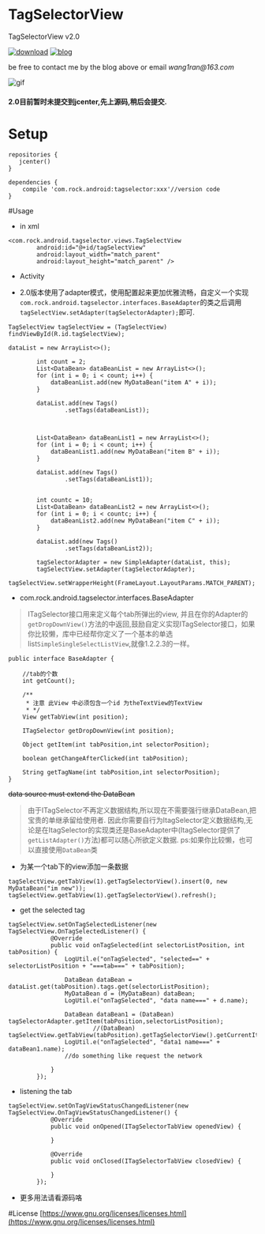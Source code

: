# TagSelectorView
TagSelectorView v2.0


[![download](https://api.bintray.com/packages/rock610/maven/tagselector/images/download.svg)](https://bintray.com/rock610/maven/tagselector/_latestVersion)
[![blog](https://img.shields.io/badge/blog-%E7%AE%80%E4%B9%A6-blue.svg)](http://www.jianshu.com/users/55ddc6ee39e8/latest_articles)



be free to contact me by the blog above or email _wang1ran@163.com_


![gif](https://github.com/Rock610/TagSelectorView/blob/master/gif/gif2.gif)

#### 2.0目前暂时未提交到jcenter,先上源码,稍后会提交.



# Setup

```
repositories {
   jcenter()
}

dependencies {
    compile 'com.rock.android:tagselector:xxx'//version code
}
```

#Usage

- in xml
```
<com.rock.android.tagselector.views.TagSelectView
        android:id="@+id/tagSelectView"
        android:layout_width="match_parent"
        android:layout_height="match_parent" />
```

- Activity

- 2.0版本使用了adapter模式，使用配置起来更加优雅流畅，自定义一个实现```com.rock.android.tagselector.interfaces.BaseAdapter```的类之后调用```tagSelectView.setAdapter(tagSelectorAdapter);```即可.

```
TagSelectView tagSelectView = (TagSelectView) findViewById(R.id.tagSelectView);

dataList = new ArrayList<>();

        int count = 2;
        List<DataBean> dataBeanList = new ArrayList<>();
        for (int i = 0; i < count; i++) {
            dataBeanList.add(new MyDataBean("item A" + i));
        }

        dataList.add(new Tags()
                .setTags(dataBeanList));



        List<DataBean> dataBeanList1 = new ArrayList<>();
        for (int i = 0; i < count; i++) {
            dataBeanList1.add(new MyDataBean("item B" + i));
        }

        dataList.add(new Tags()
                .setTags(dataBeanList1));


        int countc = 10;
        List<DataBean> dataBeanList2 = new ArrayList<>();
        for (int i = 0; i < countc; i++) {
            dataBeanList2.add(new MyDataBean("item C" + i));
        }

        dataList.add(new Tags()
                .setTags(dataBeanList2));

        tagSelectorAdapter = new SimpleAdapter(dataList, this);
        tagSelectView.setAdapter(tagSelectorAdapter);
        tagSelectView.setWrapperHeight(FrameLayout.LayoutParams.MATCH_PARENT);
```

- com.rock.android.tagselector.interfaces.BaseAdapter

> ITagSelector接口用来定义每个tab所弹出的view, 并且在你的Adapter的```getDropDownView()```方法的中返回,鼓励自定义实现ITagSelector接口，如果你比较懒，库中已经帮你定义了一个基本的单选list```SimpleSingleSelectListView```,就像1.2.2.3的一样。

```
public interface BaseAdapter {

    //tab的个数
    int getCount();

    /**
     * 注意 此View 中必须包含一个id 为theTextView的TextView
     * */
    View getTabView(int position);

    ITagSelector getDropDownView(int position);

    Object getItem(int tabPosition,int selectorPosition);

    boolean getChangeAfterClicked(int tabPosition);

    String getTagName(int tabPosition,int selectorPosition);
}

```

~~data source must extend the DataBean~~

> 由于ITagSelector不再定义数据结构,所以现在不需要强行继承DataBean,把宝贵的单继承留给使用者.
因此你需要自行为ItagSelector定义数据结构,无论是在ItagSelector的实现类还是BaseAdapter中(ItagSelector提供了```getListAdapter()```方法)都可以随心所欲定义数据.
ps:如果你比较懒，也可以直接使用```DataBean```类


- 为某一个tab下的view添加一条数据
```
tagSelectView.getTabView(1).getTagSelectorView().insert(0, new MyDataBean("im new"));
tagSelectView.getTabView(1).getTagSelectorView().refresh();
```

- get the selected tag
```
tagSelectView.setOnTagSelectedListener(new TagSelectView.OnTagSelectedListener() {
            @Override
            public void onTagSelected(int selectorListPosition, int tabPosition) {
                LogUtil.e("onTagSelected", "selected==" + selectorListPosition + "===tab===" + tabPosition);

                DataBean dataBean = dataList.get(tabPosition).tags.get(selectorListPosition);
                MyDataBean d = (MyDataBean) dataBean;
                LogUtil.e("onTagSelected", "data name===" + d.name);

                DataBean dataBean1 = (DataBean) tagSelectorAdapter.getItem(tabPosition,selectorListPosition);
                        //(DataBean) tagSelectView.getTabView(tabPosition).getTagSelectorView().getCurrentItem(selectorListPosition);
                LogUtil.e("onTagSelected", "data1 name===" + dataBean1.name);
                //do something like request the network

            }
        });

```

- listening the tab
```
tagSelectView.setOnTagViewStatusChangedListener(new TagSelectView.OnTagViewStatusChangedListener() {
            @Override
            public void onOpened(ITagSelectorTabView openedView) {
              
            }

            @Override
            public void onClosed(ITagSelectorTabView closedView) {
              
            }
        });

```

- 更多用法请看源码咯

#License
[https://www.gnu.org/licenses/licenses.html](https://www.gnu.org/licenses/licenses.html)


